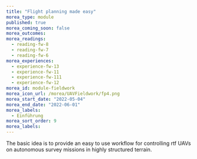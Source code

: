 ```yaml
---
title: "Flight planning made easy"
morea_type: module
published: true
morea_coming_soon: false
morea_outcomes:
morea_readings:
  - reading-fw-8
  - reading-fw-7
  - reading-fw-6  
morea_experiences:
  - experience-fw-13
  - experience-fw-11
  - experience-fw-111
  - experience-fw-12
morea_id: module-fieldwork
morea_icon_url: /morea/UAVFieldwork/fp4.png
morea_start_date: "2022-05-04"
morea_end_date: "2022-06-01"
morea_labels: 
  - Einführung
morea_sort_order: 9
morea_labels:
---
```



The basic idea is to provide an easy to use workflow for controlling rtf UAVs on autonomous survey missions in highly structured terrain.